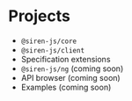 # Projects

- `@siren-js/core`
- `@siren-js/client`
- Specification extensions
- `@siren-js/ng` (coming soon)
- API browser (coming soon)
- Examples (coming soon)
